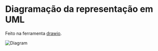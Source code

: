 # Diagramação da representação em UML

Feito na ferramenta [drawio](https://www.drawio.com/).

![Diagram](../diagram/dio_uml_iphone.drawio.png)